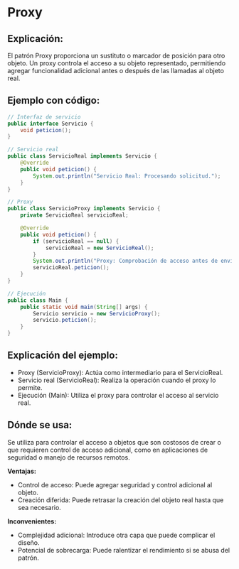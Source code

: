# Proxy

## Explicación:

El patrón Proxy proporciona un sustituto o marcador de posición para otro objeto. Un proxy controla el acceso a su objeto representado, permitiendo agregar funcionalidad adicional antes o después de las llamadas al objeto real.

## Ejemplo con código:

```java
// Interfaz de servicio
public interface Servicio {
    void peticion();
}

// Servicio real
public class ServicioReal implements Servicio {
    @Override
    public void peticion() {
        System.out.println("Servicio Real: Procesando solicitud.");
    }
}

// Proxy
public class ServicioProxy implements Servicio {
    private ServicioReal servicioReal;

    @Override
    public void peticion() {
        if (servicioReal == null) {
            servicioReal = new ServicioReal();
        }
        System.out.println("Proxy: Comprobación de acceso antes de enviar la solicitud.");
        servicioReal.peticion();
    }
}

// Ejecución
public class Main {
    public static void main(String[] args) {
        Servicio servicio = new ServicioProxy();
        servicio.peticion();
    }
}
```

## Explicación del ejemplo:

- Proxy (ServicioProxy): Actúa como intermediario para el ServicioReal.
- Servicio real (ServicioReal): Realiza la operación cuando el proxy lo permite.
- Ejecución (Main): Utiliza el proxy para controlar el acceso al servicio real.

## Dónde se usa:

Se utiliza para controlar el acceso a objetos que son costosos de crear o que requieren control de acceso adicional, como en aplicaciones de seguridad o manejo de recursos remotos.

**Ventajas:**

- Control de acceso: Puede agregar seguridad y control adicional al objeto.
- Creación diferida: Puede retrasar la creación del objeto real hasta que sea necesario.

**Inconvenientes:**

- Complejidad adicional: Introduce otra capa que puede complicar el diseño.
- Potencial de sobrecarga: Puede ralentizar el rendimiento si se abusa del patrón.